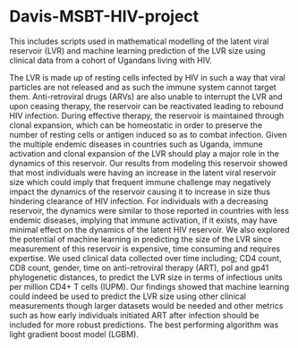 # Davis-MSBT-HIV-project
This includes scripts used in mathematical modelling of the latent viral reservoir (LVR) and machine learning prediction of the LVR size using clinical data from a cohort of Ugandans living with HIV.

The LVR is made up of resting cells infected by HIV in such a way that viral particles are not released and as such the immune system cannot target them. Anti-retroviral drugs (ARVs) are also unable to interrupt the LVR and upon ceasing therapy, the reservoir can be reactivated leading to rebound HIV infection. During effective therapy, the reservoir is maintained through clonal expansion, which can be homeostatic in order to preserve the number of resting cells or antigen induced so as to combat infection. Given the multiple endemic diseases in countries such as Uganda, immune activation and clonal expansion of the LVR should play a major role in the dynamics of this reservoir. 
Our results from modeling this reservoir showed that most individuals were having an increase in the latent viral reservoir size which could imply that frequent immune challenge may negatively impact the dynamics of the reservoir causing it to increase in size thus hindering clearance of HIV infection. For individuals with a decreasing reservoir, the dynamics were similar to those reported in countries with less endemic diseases, implying that immune activation, if it exists, may have minimal effect on the dynamics of the latent HIV reservoir.
We also explored the potential of machine learning in predicting the size of the LVR since measurement of this reservoir is expensive, time consuming and requires expertise. We used clinical data collected over time including; CD4 count, CD8 count, gender, time on anti-retroviral therapy (ART), pol and gp41 phylogenetic distances, to predict the LVR size in terms of infectious units per million CD4+ T cells (IUPM). Our findings showed that machine learning could indeed be used to predict the LVR size using other clinical measurements though larger datasets would be needed and other metrics such as how early individuals initiated ART after infection should be included for more robust predictions. The best performing algorithm was light gradient boost model (LGBM). 
